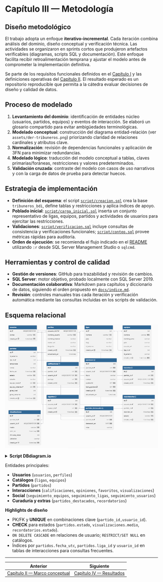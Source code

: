 # Capítulo III — Metodología

## Diseño metodológico
El trabajo adopta un enfoque **iterativo-incremental**. Cada iteración combina análisis del dominio, diseño conceptual y verificación técnica. Las actividades se organizaron en sprints cortos que produjeron artefactos verificables (diagramas, scripts SQL y documentación). Este enfoque facilita recibir retroalimentación temprana y ajustar el modelo antes de comprometer la implementación definitiva.

Se parte de los requisitos funcionales definidos en el [Capítulo I](capitulo-1-introduccion.md#definición-del-problema) y las definiciones operativas del [Capítulo II](capitulo-2-marco-conceptual.md). El resultado esperado es un repositorio reproducible que permita a la cátedra evaluar decisiones de diseño y calidad de datos.

## Proceso de modelado
1. **Levantamiento del dominio**: identificación de entidades núcleo (usuarios, partidos, equipos) y eventos de interacción. Se elaboró un glosario compartido para evitar ambigüedades terminológicas.
2. **Modelado conceptual**: construcción del diagrama entidad-relación (ver `assets/der-tribuneros.png`) priorizando claridad de relaciones cardinales y atributos clave.
3. **Normalización**: revisión de dependencias funcionales y aplicación de 3FN para minimizar redundancias.
4. **Modelado lógico**: traducción del modelo conceptual a tablas, claves primarias/foráneas, restricciones y valores predeterminados.
5. **Validación cruzada**: contraste del modelo con casos de uso narrativos y con la carga de datos de prueba para detectar huecos.

## Estrategia de implementación
- **Definición del esquema**: el script [`script/creacion.sql`](../script/creacion.sql) crea la base `tribuneros_bdi`, define tablas y restricciones y aplica índices de apoyo.
- **Poblado inicial**: [`script/carga_inicial.sql`](../script/carga_inicial.sql) inserta un conjunto representativo de ligas, equipos, partidos y actividades de usuarios para ejercitar las restricciones.
- **Validaciones**: [`script/verificacion.sql`](../script/verificacion.sql) incluye consultas de consistencia y verificaciones funcionales; [`script/conteo.sql`](../script/conteo.sql) provee métricas rápidas para auditoría.
- **Orden de ejecución**: se recomienda el flujo indicado en el [README](../README.md#cómo-ejecutar-los-scripts) utilizando `:r` desde SQL Server Management Studio o `sqlcmd`.

## Herramientas y control de calidad
- **Gestión de versiones**: GitHub para trazabilidad y revisión de cambios.
- **SQL Server**: motor objetivo, probado localmente con SQL Server 2019.
- **Documentación colaborativa**: Markdown para capítulos y diccionario de datos, siguiendo el orden propuesto en [`docs/indice.md`](indice.md).
- **Revisión**: controles manuales tras cada iteración y verificación automática mediante las consultas incluidas en los scripts de validación.




## Esquema relacional  

![DER](/assets/der-tribuneros.png)  

<details>
  <summary><b> Script DBdiagram.io</b></summary>
  
  ```
  
  Table usuarios {
  id char(36) [pk]
  correo varchar [unique, not null]
  creado_en timestamp with time zone [not null, default: 'CURRENT_TIMESTAMP']
}

Table perfiles {
  usuario_id char(36) [pk]
  nombre_usuario varchar [unique, not null]
  nombre_mostrar varchar
  avatar_url varchar
  biografia varchar
  creado_en timestamp with time zone [not null, default: 'CURRENT_TIMESTAMP']
  actualizado_en timestamp
}

Table ligas {
  id int [pk]
  nombre varchar [not null]
  pais varchar
  slug varchar [unique]
  id_externo varchar
  creado_en timestamp with time zone [not null, default: 'CURRENT_TIMESTAMP']
}

Table equipos {
  id int [pk]
  nombre varchar [not null]
  nombre_corto varchar
  pais varchar
  escudo_url varchar
  liga_id int
  id_externo varchar
  creado_en timestamp with time zone [not null, default: 'CURRENT_TIMESTAMP']
}

Table partidos {
  id int [pk]
  id_externo varchar
  liga_id int
  temporada int
  ronda varchar
  fecha_utc timestamp with time zone [not null]
  estado varchar [not null]
  estadio varchar
  equipo_local int [not null]
  equipo_visitante int [not null]
  goles_local int
  goles_visitante int
  creado_en timestamp with time zone [not null, default: 'CURRENT_TIMESTAMP']
}

Table calificaciones {
  id int [pk]
  partido_id int [not null]
  usuario_id char(36) [not null]
  puntaje int [not null]
  creado_en timestamp with time zone [not null, default: 'CURRENT_TIMESTAMP']

  indexes {
    (partido_id, usuario_id) [unique]
  }
}

Table opiniones {
  id int [pk]
  partido_id int [not null]
  usuario_id char(36) [not null]
  titulo varchar
  cuerpo clob
  publica boolean [not null, default: 'TRUE']
  tiene_spoilers boolean [not null, default: 'FALSE']
  creado_en timestamp with time zone [not null, default: 'CURRENT_TIMESTAMP']
  actualizado_en timestamp

  indexes {
    (partido_id, usuario_id) [unique]
  }
}

Table favoritos {
  id int [pk]
  partido_id int [not null]
  usuario_id char(36) [not null]
  creado_en timestamp with time zone [not null, default: 'CURRENT_TIMESTAMP']

  indexes {
    (partido_id, usuario_id) [unique]
  }
}

Table visualizaciones {
  id int [pk]
  partido_id int [not null]
  usuario_id char(36) [not null]
  medio varchar [not null]
  visto_en timestamp with time zone [not null]
  minutos_vistos int
  ubicacion varchar
  creado_en timestamp with time zone [not null, default: 'CURRENT_TIMESTAMP']
}

Table seguimiento_equipos {
  id int [pk]
  usuario_id char(36) [not null]
  equipo_id int [not null]
  creado_en timestamp with time zone [not null, default: 'CURRENT_TIMESTAMP']

  indexes {
    (usuario_id, equipo_id) [unique]
  }
}

Table seguimiento_ligas {
  id int [pk]
  usuario_id char(36) [not null]
  liga_id int [not null]
  creado_en timestamp with time zone [not null, default: 'CURRENT_TIMESTAMP']
}

Table seguimiento_usuarios {
  id int [pk]
  usuario_id char(36) [not null]
  usuario_seguido char(36) [not null]
  creado_en timestamp with time zone [not null, default: 'CURRENT_TIMESTAMP']
}

Table partidos_destacados {
  id int [pk]
  usuario_id char(36)
  partido_id int [not null]
  destacado_en DATE [not null]
  nota varchar

  indexes {
    (partido_id) [unique]
  }
}

Table recordatorios {
  id int [pk]
  usuario_id char(36) [not null]
  partido_id int [not null]
  recordar_en timestamp with time zone [not null]
  estado varchar [not null]
  creado_en timestamp with time zone [not null, default: 'CURRENT_TIMESTAMP']

  indexes {
    (usuario_id, partido_id, recordar_en) [unique]
  }
}

/* Relaciones */
Ref: perfiles.usuario_id > usuarios.id
Ref: equipos.liga_id > ligas.id
Ref: partidos.liga_id > ligas.id
Ref: partidos.equipo_local > equipos.id
Ref: partidos.equipo_visitante > equipos.id
Ref: calificaciones.partido_id > partidos.id
Ref: calificaciones.usuario_id > usuarios.id
Ref: opiniones.partido_id > partidos.id
Ref: opiniones.usuario_id > usuarios.id
Ref: favoritos.partido_id > partidos.id
Ref: favoritos.usuario_id > usuarios.id
Ref: visualizaciones.partido_id > partidos.id
Ref: visualizaciones.usuario_id > usuarios.id
Ref: seguimiento_equipos.usuario_id > usuarios.id
Ref: seguimiento_equipos.equipo_id > equipos.id
Ref: seguimiento_ligas.usuario_id > usuarios.id
Ref: seguimiento_ligas.liga_id > ligas.id
Ref: seguimiento_usuarios.usuario_id > usuarios.id
Ref: seguimiento_usuarios.usuario_seguido > usuarios.id
Ref: partidos_destacados.partido_id > partidos.id
Ref: partidos_destacados.usuario_id > usuarios.id
Ref: recordatorios.usuario_id > usuarios.id
Ref: recordatorios.partido_id > partidos.id

```

</details>

Entidades principales:
- **Usuarios** (`usuarios`, `perfiles`)
- **Catálogos** (`ligas`, `equipos`)
- **Partidos** (`partidos`)
- **Interacciones** (`calificaciones`, `opiniones`, `favoritos`, `visualizaciones`)
- **Social** (`seguimiento_equipos`, `seguimiento_ligas`, `seguimiento_usuarios`)
- **Curaduría y extras** (`partidos_destacados`, `recordatorios`)
  
**Highlights de diseño**
- PK/FK y **UNIQUE** en combinaciones clave (`partido_id,usuario_id`).
- **CHECK** para estados (`partidos.estado`, `visualizaciones.medio`, `recordatorios.estado`).
- `ON DELETE CASCADE` en relaciones de usuario; `RESTRICT/SET NULL` en catálogos.
- Índices por `partidos.fecha_utc`, `partidos.liga_id` y `usuario_id` en tablas de interacciones para consultas frecuentes.

---

|  Anterior | Siguiente  |
| --- | --- |
| [Capítulo II — Marco conceptual](capitulo-2-marco-conceptual.md) | [Capítulo IV — Resultados](capitulo-4-resultados.md) |
